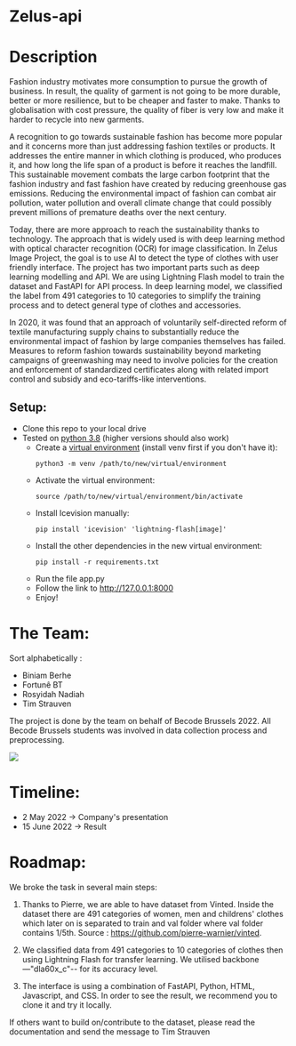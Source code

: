 # Zelus-api

# Description

Fashion industry motivates more consumption to pursue the growth of business. In result, the quality of garment is not going to be more durable, better or more resilience, but to be cheaper and faster to make. Thanks to globalisation with cost pressure, the quality of fiber is very low and make it harder to recycle into new garments. 

A recognition to go towards sustainable fashion has become more popular and it concerns more than just addressing fashion textiles or products. It addresses the entire manner in which clothing is produced, who produces it, and how long the life span of a product is before it reaches the landfill. This sustainable movement combats the large carbon footprint that the fashion industry and fast fashion have created by reducing greenhouse gas emissions. Reducing the environmental impact of fashion can combat air pollution, water pollution and overall climate change that could possibly prevent millions of premature deaths over the next century.

Today, there are more approach to reach the sustainability thanks to technology. The approach that is widely used is with deep learning method with optical character recognition (OCR) for image classification. In Zelus Image Project, the goal is to use AI to detect the type of clothes with user friendly interface. The project has two important parts such as deep learning modelling and API. We are using Lightning Flash model to train the dataset and FastAPI for API process. In deep learning model, we classified the label from 491 categories to 10 categories to simplify the training process and to detect general type of clothes and accessories. 



In 2020, it was found that an approach of voluntarily self-directed reform of textile manufacturing supply chains to substantially reduce the environmental impact of fashion by large companies themselves has failed. Measures to reform fashion towards sustainability beyond marketing campaigns of greenwashing may need to involve policies for the creation and enforcement of standardized certificates along with related import control and subsidy and eco-tariffs-like interventions.

## Setup:

- Clone this repo to your local drive
- Tested on [python 3.8](https://www.python.org/downloads/) (higher versions should also work)
    - Create a [virtual environment](https://docs.python.org/3/library/venv.html) (install venv first if you don't have it):
        ```console
        python3 -m venv /path/to/new/virtual/environment
        ```
    - Activate the virtual environment:
        ```console
        source /path/to/new/virtual/environment/bin/activate
        ```
    - Install Icevision manually:
        ```console
        pip install 'icevision' 'lightning-flash[image]'
        ``` 
    - Install the other dependencies in the new virtual environment:
        ```console
        pip install -r requirements.txt
        ```
    - Run the file app.py
    - Follow the link to http://127.0.0.1:8000
    - Enjoy!

# The Team:


Sort alphabetically :
- Biniam Berhe
- Fortunê BT
- Rosyidah Nadiah
- Tim Strauven


The project is done by the team on behalf of Becode Brussels 2022. All Becode Brussels students was involved in data collection process and preprocessing. 

<a href="https://github.com/TimStrauven/Zelus-api/graphs/contributors">
  <img src="https://contrib.rocks/image?repo=TimStrauven/Zelus-api" />
</a>


# Timeline:

- 2 May 2022 -> Company's presentation
- 15 June 2022 -> Result


# Roadmap:

We broke the task in several main steps:
1. Thanks to Pierre, we are able to have dataset from Vinted. Inside the dataset there are 491 categories of women, men and childrens' clothes which later on is separated to train and val folder where val folder contains 1/5th. 
Source : https://github.com/pierre-warnier/vinted. 

2. We classified data from 491 categories to 10 categories of clothes then using Lightning Flash for transfer learning. We utilised backbone —"dla60x_c"-- for its accuracy level. 

3. The interface is using a combination of FastAPI, Python, HTML, Javascript, and CSS. In order to see the result, we recommend you to clone it and try it locally. 



If others want to build on/contribute to the dataset, please read the documentation and send the message to Tim Strauven
